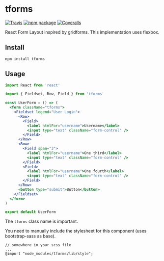 # tforms

[![Travis][build-badge]][build]
[![npm package][npm-badge]][npm]
[![Coveralls][coveralls-badge]][coveralls]

React Form Layout inspired by gridforms. This implementation uses flexbox.

[build-badge]: https://img.shields.io/travis/user/repo/master.png?style=flat-square
[build]: https://travis-ci.org/user/repo

[npm-badge]: https://img.shields.io/npm/v/npm-package.png?style=flat-square
[npm]: https://www.npmjs.org/package/npm-package

[coveralls-badge]: https://img.shields.io/coveralls/user/repo/master.png?style=flat-square
[coveralls]: https://coveralls.io/github/user/repo

## Install

```
npm install tforms
```

## Usage
```jsx
import React from 'react'

import { Fieldset, Row, Field } from 'tforms'

const UserForm = () => (
  <form className="tforms">
    <Fieldset legend="User Login">
      <Row>
        <Field>
          <label htmlFor="username">Username</label>
          <input type="text" className="form-control" />
        </Field>
      </Row>
      <Row>
        <Field span="3">
          <label htmlFor="username">One third</label>
          <input type="text" className="form-control" />
        </Field>
        <Field>
          <label htmlFor="username">One fourth</label>
          <input type="text" className="form-control" />
        </Field>
      </Row>
      <button type="submit">Button</button>
    </Fieldset>
  </form>
)

export default UserForm
```

The `tforms` class name is important.  

You need to manually include the stylesheet for this component (uses bootstrap-sass as base).

```
// somewhere in your scss file
...
@import "node_modules/tforms/lib/style";
```
